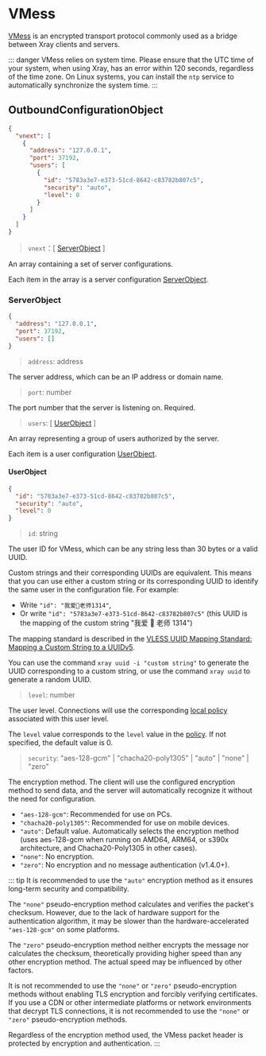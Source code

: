 # VMess

[VMess](../../development/protocols/vmess.md) is an encrypted transport protocol
commonly used as a bridge between Xray clients and servers.

::: danger VMess relies on system time. Please ensure that the UTC time of your
system, when using Xray, has an error within 120 seconds, regardless of the time
zone. On Linux systems, you can install the `ntp` service to automatically
synchronize the system time. :::

## OutboundConfigurationObject

```json
{
  "vnext": [
    {
      "address": "127.0.0.1",
      "port": 37192,
      "users": [
        {
          "id": "5783a3e7-e373-51cd-8642-c83782b807c5",
          "security": "auto",
          "level": 0
        }
      ]
    }
  ]
}
```

> `vnext`：\[ [ServerObject](#serverobject) \]

An array containing a set of server configurations.

Each item in the array is a server configuration [ServerObject](#serverobject).

### ServerObject

```json
{
  "address": "127.0.0.1",
  "port": 37192,
  "users": []
}
```

> `address`: address

The server address, which can be an IP address or domain name.

> `port`: number

The port number that the server is listening on. Required.

> `users`: \[ [UserObject](#userobject) \]

An array representing a group of users authorized by the server.

Each item is a user configuration [UserObject](#userobject).

#### UserObject

```json
{
  "id": "5783a3e7-e373-51cd-8642-c83782b807c5",
  "security": "auto",
  "level": 0
}
```

> `id`: string

The user ID for VMess, which can be any string less than 30 bytes or a valid
UUID.

Custom strings and their corresponding UUIDs are equivalent. This means that you
can use either a custom string or its corresponding UUID to identify the same
user in the configuration file. For example:

- Write `"id": "我爱🍉老师1314"`,
- Or write `"id": "5783a3e7-e373-51cd-8642-c83782b807c5"` (this UUID is the
  mapping of the custom string "我爱 🍉 老师 1314")

The mapping standard is described in the
[VLESS UUID Mapping Standard: Mapping a Custom String to a UUIDv5](https://github.com/XTLS/Xray-core/issues/158).

You can use the command `xray uuid -i "custom string"` to generate the UUID
corresponding to a custom string, or use the command `xray uuid` to generate a
random UUID.

> `level`: number

The user level. Connections will use the corresponding
[local policy](../policy.md#levelpolicyobject) associated with this user level.

The `level` value corresponds to the `level` value in the
[policy](../policy.md#policyobject). If not specified, the default value is 0.

> `security`: "aes-128-gcm" | "chacha20-poly1305" | "auto" | "none" | "zero"

The encryption method. The client will use the configured encryption method to
send data, and the server will automatically recognize it without the need for
configuration.

- `"aes-128-gcm"`: Recommended for use on PCs.
- `"chacha20-poly1305"`: Recommended for use on mobile devices.
- `"auto"`: Default value. Automatically selects the encryption method (uses
  aes-128-gcm when running on AMD64, ARM64, or s390x architecture, and
  Chacha20-Poly1305 in other cases).
- `"none"`: No encryption.
- `"zero"`: No encryption and no message authentication (v1.4.0+).

::: tip It is recommended to use the `"auto"` encryption method as it ensures
long-term security and compatibility.

The `"none"` pseudo-encryption method calculates and verifies the packet's
checksum. However, due to the lack of hardware support for the authentication
algorithm, it may be slower than the hardware-accelerated `"aes-128-gcm"` on
some platforms.

The `"zero"` pseudo-encryption method neither encrypts the message nor
calculates the checksum, theoretically providing higher speed than any other
encryption method. The actual speed may be influenced by other factors.

It is not recommended to use the `"none"` or `"zero"` pseudo-encryption methods
without enabling TLS encryption and forcibly verifying certificates. If you use
a CDN or other intermediate platforms or network environments that decrypt TLS
connections, it is not recommended to use the `"none"` or `"zero"`
pseudo-encryption methods.

Regardless of the encryption method used, the VMess packet header is protected
by encryption and authentication. :::
